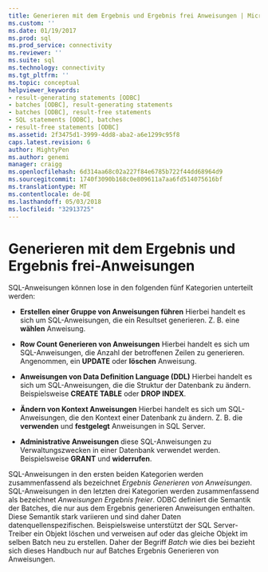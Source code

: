 ```yaml
---
title: Generieren mit dem Ergebnis und Ergebnis frei Anweisungen | Microsoft Docs
ms.custom: ''
ms.date: 01/19/2017
ms.prod: sql
ms.prod_service: connectivity
ms.reviewer: ''
ms.suite: sql
ms.technology: connectivity
ms.tgt_pltfrm: ''
ms.topic: conceptual
helpviewer_keywords:
- result-generating statements [ODBC]
- batches [ODBC], result-generating statements
- batches [ODBC], result-free statements
- SQL statements [ODBC], batches
- result-free statements [ODBC]
ms.assetid: 2f3475d1-3999-4dd8-aba2-a6e1299c95f8
caps.latest.revision: 6
author: MightyPen
ms.author: genemi
manager: craigg
ms.openlocfilehash: 6d314aa68c02a227f84e6785b722f44dd68964d9
ms.sourcegitcommit: 1740f3090b168c0e809611a7aa6fd514075616bf
ms.translationtype: MT
ms.contentlocale: de-DE
ms.lasthandoff: 05/03/2018
ms.locfileid: "32913725"
---
```

# <a name="result-generating-and-result-free-statements"></a>Generieren mit dem Ergebnis und Ergebnis frei-Anweisungen
SQL-Anweisungen können lose in den folgenden fünf Kategorien unterteilt werden:  
  
-   **Erstellen einer Gruppe von Anweisungen führen** Hierbei handelt es sich um SQL-Anweisungen, die ein Resultset generieren. Z. B. eine **wählen** Anweisung.  
  
-   **Row Count Generieren von Anweisungen** Hierbei handelt es sich um SQL-Anweisungen, die Anzahl der betroffenen Zeilen zu generieren. Angenommen, ein **UPDATE** oder **löschen** Anweisung.  
  
-   **Anweisungen von Data Definition Language (DDL)** Hierbei handelt es sich um SQL-Anweisungen, die die Struktur der Datenbank zu ändern. Beispielsweise **CREATE TABLE** oder **DROP INDEX**.  
  
-   **Ändern von Kontext Anweisungen** Hierbei handelt es sich um SQL-Anweisungen, die den Kontext einer Datenbank zu ändern. Z. B. die **verwenden** und **festgelegt** Anweisungen in SQL Server.  
  
-   **Administrative Anweisungen** diese SQL-Anweisungen zu Verwaltungszwecken in einer Datenbank verwendet werden. Beispielsweise **GRANT** und **widerrufen**.  
  
 SQL-Anweisungen in den ersten beiden Kategorien werden zusammenfassend als bezeichnet *Ergebnis Generieren von Anweisungen*. SQL-Anweisungen in den letzten drei Kategorien werden zusammenfassend als bezeichnet *Anweisungen Ergebnis freier*. ODBC definiert die Semantik der Batches, die nur aus dem Ergebnis generieren Anweisungen enthalten. Diese Semantik stark variieren und sind daher Daten datenquellenspezifischen. Beispielsweise unterstützt der SQL Server-Treiber ein Objekt löschen und verweisen auf oder das gleiche Objekt im selben Batch neu zu erstellen. Daher der Begriff *Batch* wie dies bei bezieht sich dieses Handbuch nur auf Batches Ergebnis Generieren von Anweisungen.
